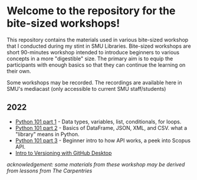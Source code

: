 # Welcome to the repository for the bite-sized workshops!
 This repository contains the materials used in various bite-sized workshop that I conducted during my stint in SMU Libraries. Bite-sized workshops are short 90-minutes workshop intended to introduce beginners to various concepts in a more "digestible" size. The primary aim is to equip the participants with enough basics so that they can continue the learning on their own. 
 
 Some workshops may be recorded. The recordings are available here in SMU's mediacast (only accessible to current SMU staff/students)
 
 ## 2022
 * [Python 101 part 1](https://mediacast.smu.edu.sg/media/%5BBite-sized%20Workshop%5D%20Python%20101%3A%20The%20Basics/1_fc0op6z5) - Data types, variables, list, conditionals, for loops.
 * [Python 101 part 2](https://mediacast.smu.edu.sg/media/%5BBite-sized%20Workshop%5D%20Python%20101%3A%20Tinkering%20with%20Data%20Interchange%20Format/1_6ays4bo8) - Basics of DataFrame, JSON, XML, and CSV. what a "library" means in Python. 
 * [Python 101 part 3](https://mediacast.smu.edu.sg/media/%5BBite-sized%20Workshop%5D%20Python%20101%3A%20Scopus%20API/1_dpsb8w8m) - Beginner intro to how API works, a peek into Scopus API.
 * [Intro to Versioning with GitHub Desktop](https://mediacast.smu.edu.sg/media/%5BBite-sized%20Workshop%5D%20Introduction%20to%20Version%20Control%20Using%20GitHub%20Desktop/1_dgpix584)
 
 *acknowledgement: some materials from these workshop may be derived from lessons from The Carpentries*
